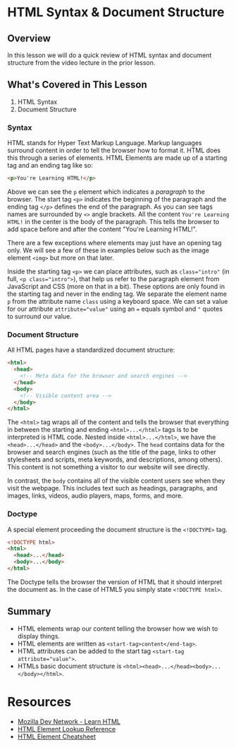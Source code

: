 # HTML Syntax & Document Structure

## Overview

In this lesson we will do a quick review of HTML syntax and document structure from the video lecture in the prior lesson.

## What's Covered in This Lesson

1. HTML Syntax
2. Document Structure

### Syntax

HTML stands for Hyper Text Markup Language. Markup languages surround content in order to tell the browser how to format it. HTML does this through a series of elements. HTML Elements are made up of a starting tag and an ending tag like so:

```html
<p>You're Learning HTML!</p>
```

Above we can see the `p` element which indicates a _paragraph_ to the browser. The start tag `<p>` indicates the beginning of the paragraph and the ending tag `</p>` defines the end of the paragraph. As you can see tags names are surrounded by `<>` angle brackets. All the content `You're Learning HTML!` in the center is the body of the paragraph. This tells the browser to add space before and after the content "You're Learning HTML!".

There are a few exceptions where elements may just have an opening tag only. We will see a few of these in examples below such as the image element `<img>` but more on that later.

Inside the starting tag `<p>` we can place attributes, such as `class="intro"` (in full, `<p class="intro">`), that help us refer to the paragraph element from JavaScript and CSS (more on that in a bit). These options are only found in the starting tag and never in the ending tag. We separate the element name `p` from the attribute name `class` using a keyboard space. We can set a value for our attribute `attribute="value"` using an `=` equals symbol and `"` quotes to surround our value.

### Document Structure

All HTML pages have a standardized document structure:

```html
<html>
  <head>
    <!-- Meta data for the browser and search engines -->
  </head>
  <body>
    <!-- Visible content area -->
  </body>
</html>
```

The `<html>` tag wraps all of the content and tells the browser that everything in between the starting and ending `<html>...</html>` tags is to be interpreted is HTML code. Nested inside `<html>...</html>`, we have the `<head>...</head>` and the `<body>...</body>`. The `head` contains data for the browser and search engines (such as the title of the page, links to other stylesheets and scripts, meta keywords, and descriptions, among others). This content is not something a visitor to our website will see directly.

In contrast, the `body` contains all of the visible content users see when they visit the webpage. This includes text such as headings, paragraphs, and images, links, videos, audio players, maps, forms, and more.

### Doctype

A special element proceeding the document structure is the `<!DOCTYPE>` tag.

```html
<!DOCTYPE html>
<html>
  <head>...</head>
  <body>...</body>
</html>
```

The Doctype tells the browser the version of HTML that it should interpret the document as. In the case of HTML5 you simply state `<!DOCTYPE html>`.

## Summary

- HTML elements wrap our content telling the browser how we wish to display things.
- HTML elements are written as `<start-tag>content</end-tag>`.
- HTML attributes can be added to the start tag `<start-tag attribute="value">`.
- HTMLs basic document structure is `<html><head>...</head><body>...</body></html>`.

# Resources

- [Mozilla Dev Network - Learn HTML](https://developer.mozilla.org/en-US/docs/Web/HTML)
- [HTML Element Lookup Reference](https://developer.mozilla.org/en-US/docs/Web/HTML/Element)
- [HTML Element Cheatsheet](http://overapi.com/html-dom/)
